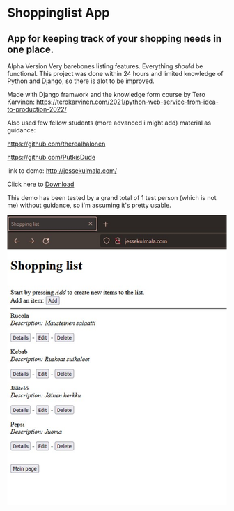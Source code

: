 # Shoppinglist App

## App for keeping track of your shopping needs in one place.

Alpha Version
Very barebones listing features. Everything *should* be functional. This project was done within 24 hours and limited knowledge of Python and Django, so there is alot to be improved.


Made with Django framwork and the knowledge form course by Tero Karvinen: https://terokarvinen.com/2021/python-web-service-from-idea-to-production-2022/

Also used few fellow students (more advanced i might add) material as guidance:

https://github.com/therealhalonen

https://github.com/PutkisDude

link to demo: http://jessekulmala.com/

Click here to [Download](https://github.com/K-Jesse/WebShoppingList/archive/refs/heads/main.zip)

This demo has been tested by a grand total of 1 test person (which is not me) without guidance, so i'm assuming it's pretty usable.

![image](pics/shopping_mainpage.jpg)
